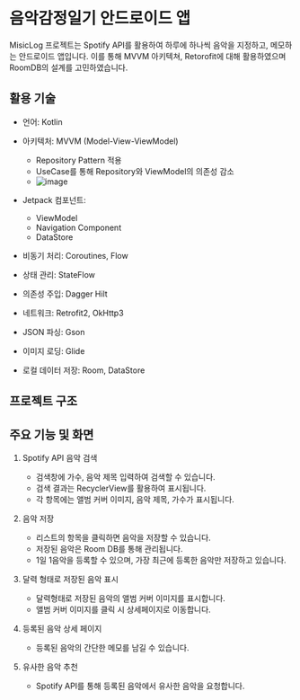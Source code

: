 # 음악감정일기 안드로이드 앱

MisicLog 프로젝트는 Spotify API를 활용하여 하루에 하나씩 음악을 지정하고, 메모하는 안드로이드 앱입니다.
이를 통해 MVVM 아키텍쳐, Retorofit에 대해 활용하였으며 RoomDB의 설계를 고민하였습니다.

## 활용 기술

- 언어: Kotlin
- 아키텍처: MVVM (Model-View-ViewModel)
  - Repository Pattern 적용
  - UseCase를 통해 Repository와 ViewModel의 의존성 감소
  - ![image](https://github.com/user-attachments/assets/0ca27179-b1f5-4c26-b9c6-ef86521111b5)

- Jetpack 컴포넌트:
  - ViewModel
  - Navigation Component
  - DataStore
- 비동기 처리: Coroutines, Flow
- 상태 관리: StateFlow
- 의존성 주입: Dagger Hilt
- 네트워크: Retrofit2, OkHttp3
- JSON 파싱: Gson
- 이미지 로딩: Glide
- 로컬 데이터 저장: Room, DataStore
  
## 프로젝트 구조


## 주요 기능 및 화면
1. Spotify API 음악 검색
   - 검색창에 가수, 음악 제목 입력하여 검색할 수 있습니다.
   - 검색 결과는 RecyclerView를 활용하여 표시됩니다.
   - 각 항목에는 앨범 커버 이미지, 음악 제목, 가수가 표시됩니다.
     
2. 음악 저장
   - 리스트의 항목을 클릭하면 음악을 저장할 수 있습니다.
   - 저장된 음악은 Room DB를 통해 관리됩니다.
   - 1일 1음악을 등록할 수 있으며, 가장 최근에 등록한 음악만 저장하고 있습니다.
     
3. 달력 형태로 저장된 음악 표시
   - 달력형태로 저장된 음악의 앨범 커버 이미지를 표시합니다.
   - 앨범 커버 이미지를 클릭 시 상세페이지로 이동합니다.
  
4. 등록된 음악 상세 페이지
   - 등록된 음악의 간단한 메모를 남길 수 있습니다.
     
5. 유사한 음악 추천
   - Spotify API를 통해 등록된 음악에서 유사한 음악을 요청합니다.
